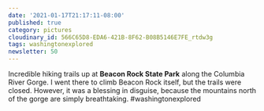 ```yaml
---
date: '2021-01-17T21:17:11-08:00'
published: true
category: pictures
cloudinary_id: 566C65D8-EDA6-421B-8F62-B08B5146E7FE_rtdw3g
tags: washingtonexplored
newsletter: 50
---
```


Incredible hiking trails up at **Beacon Rock State Park** along the Columbia River Gorge. I went there to climb Beacon Rock itself, but the trails were closed. However, it was a blessing in disguise, because the mountains north of the gorge are simply breathtaking. #washingtonexplored